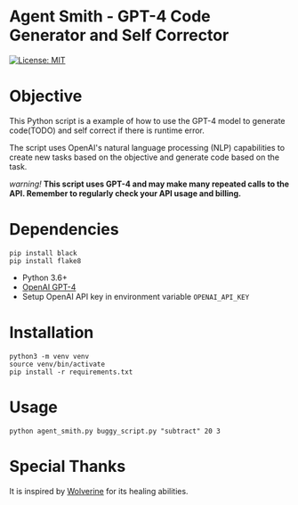 # Agent Smith - GPT-4 Code Generator and Self Corrector
[![License: MIT](https://img.shields.io/badge/License-MIT-yellow.svg)](https://opensource.org/licenses/MIT)

# Objective
This Python script is a example of how to use the GPT-4 model to generate code(TODO) and self correct if there is runtime error.

The script uses OpenAI's natural language processing (NLP) capabilities to create new tasks based on the objective and generate code based on the task. 

_warning!_ **This script uses GPT-4 and may make many repeated calls to the API. Remember to regularly check your API usage and billing.**

# Dependencies
    pip install black
    pip install flake8

- Python 3.6+
- [OpenAI GPT-4](https://openai.com/blog/gpt-4/)
- Setup OpenAI API key in environment variable `OPENAI_API_KEY`

# Installation

    python3 -m venv venv
    source venv/bin/activate
    pip install -r requirements.txt

# Usage
    
    python agent_smith.py buggy_script.py "subtract" 20 3 


# Special Thanks
It is inspired by [Wolverine](https://github.com/biobootloader/wolverine) for its healing abilities.